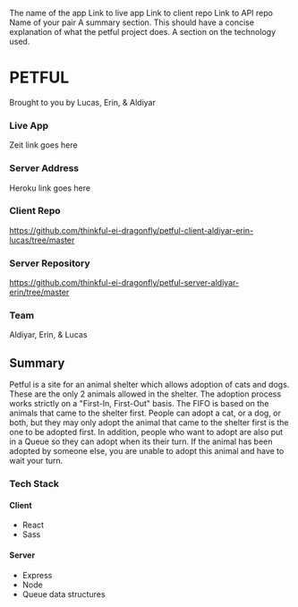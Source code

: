 The name of the app
Link to live app
Link to client repo
Link to API repo
Name of your pair
A summary section. This should have a concise explanation of what the petful project does.
A section on the technology used.

# PETFUL

Brought to you by Lucas, Erin, & Aldiyar

### Live App

Zeit link goes here

### Server Address

Heroku link goes here

### Client Repo

https://github.com/thinkful-ei-dragonfly/petful-client-aldiyar-erin-lucas/tree/master

### Server Repository

https://github.com/thinkful-ei-dragonfly/petful-server-aldiyar-erin/tree/master


### Team

Aldiyar, Erin, & Lucas


## Summary

Petful is a site for an animal shelter which allows adoption of cats and dogs. These are the only 2 animals allowed in the shelter. The adoption process works strictly on a "First-In, First-Out" basis. The FIFO is based on the animals that came to the shelter first. People can adopt a cat, or a dog, or both, but they may only adopt the animal that came to the shelter first is the one to be adopted first. In addition, people who want to adopt are also put in a Queue so they can adopt when its their turn. If the animal has been adopted by someone else, you are unable to adopt this animal and have to wait your turn.

### Tech Stack

#### Client

* React
* Sass

#### Server

* Express
* Node
* Queue data structures